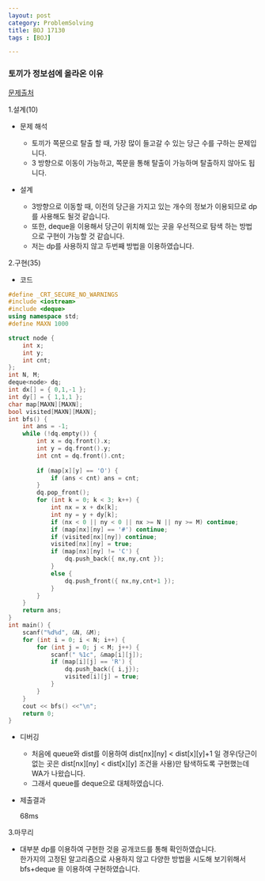 ```yaml
---
layout: post
category: ProblemSolving
title: BOJ 17130
tags : [BOJ]

---
```

### 토끼가 정보섬에 올라온 이유
[문제출처](https://www.acmicpc.net/problem/17130)

1.설계(10)

  - 문제 해석
  
    - 토끼가 쪽문으로 탈출 할 때, 가장 많이 들고갈 수 있는 당근 수를 구하는 문제입니다.
    - 3 방향으로 이동이 가능하고, 쪽문을 통해 탈출이 가능하며 탈출하지 않아도 됩니다.
    
  - 설계
  
    - 3방향으로 이동할 때, 이전의 당근을 가지고 있는 개수의 정보가 이용되므로 dp를 사용해도 될것 같습니다.
    - 또한, deque을 이용해서 당근이 위치해 있는 곳을 우선적으로 탐색 하는 방법으로 구현이 가능할 것 같습니다.
    - 저는 dp를 사용하지 않고 두번째 방법을 이용하였습니다.
    
2.구현(35)

  - 코드
  
```cpp
#define _CRT_SECURE_NO_WARNINGS
#include <iostream>
#include <deque>
using namespace std;
#define MAXN 1000

struct node {
	int x;
	int y;
	int cnt;
};
int N, M;
deque<node> dq;
int dx[] = { 0,1,-1 };
int dy[] = { 1,1,1 };
char map[MAXN][MAXN];
bool visited[MAXN][MAXN];
int bfs() {
	int ans = -1;
	while (!dq.empty()) {
		int x = dq.front().x;
		int y = dq.front().y;
		int cnt = dq.front().cnt;
		
		if (map[x][y] == 'O') {
			if (ans < cnt) ans = cnt;
		}
		dq.pop_front();
		for (int k = 0; k < 3; k++) {
			int nx = x + dx[k];
			int ny = y + dy[k];
			if (nx < 0 || ny < 0 || nx >= N || ny >= M) continue;
			if (map[nx][ny] == '#') continue;
			if (visited[nx][ny]) continue;
			visited[nx][ny] = true;
			if (map[nx][ny] != 'C') {
				dq.push_back({ nx,ny,cnt });			
			}
			else {
				dq.push_front({ nx,ny,cnt+1 });
			}
		}
	}
	return ans;
}
int main() {
	scanf("%d%d", &N, &M);
	for (int i = 0; i < N; i++) {
		for (int j = 0; j < M; j++) {
			scanf(" %1c", &map[i][j]);
			if (map[i][j] == 'R') {
				dq.push_back({ i,j});
				visited[i][j] = true;
			}
		}
	}
	cout << bfs() <<"\n";
	return 0;
}

```
  - 디버깅
    
      - 처음에 queue와 dist를 이용하여 dist[nx][ny] < dist[x][y]+1 일 경우(당근이 없는 곳은 dist[nx][ny] < dist[x][y] 조건을 사용)만
       탐색하도록 구현했는데 WA가 나왔습니다.
       - 그래서 queue를 deque으로 대체하였습니다.
      
  - 제출결과

    68ms    

3.마무리

- 대부분 dp를 이용하여 구현한 것을 공개코드를 통해 확인하였습니다.  
  한가지의 고정된 알고리즘으로 사용하지 않고 다양한 방법을 시도해 보기위해서 bfs+deque 을 이용하여 구현하였습니다.

